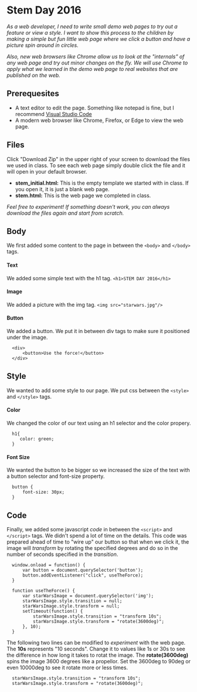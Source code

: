 # Stem Day 2016
*As a web developer, I need to write small demo web pages to try out a feature or view a style.  I want to show this process to the children by making a simple but fun little web page where we click a button and have a picture spin around in circles.* 

*Also, new web browsers like Chrome allow us to look at the "internals" of any web page and try out minor changes on the fly.  We will use Chrome to apply what we learned in the demo web page to real websites that are published on the web.*  

## Prerequesites
+ A text editor to edit the page.  Something like notepad is fine, but I recommend [Visual Studio Code](https://code.visualstudio.com/)
+ A modern web browser like Chrome, Firefox, or Edge to view the web page.

## Files
Click "Download Zip" in the upper right of your screen to download the files we used in class.
To see each web page simply double click the file and it will open in your default browser.
+ **stem_initial.html:** This is the empty template we started with in class. If you open it, it is just a blank web page.
+ **stem.html:** This is the web page we completed in class. 

*Feel free to experiment! If something doesn't work, you can always download the files again and start from scratch.*


## Body
We first added some content to the page in between the `<body>` and `</body>` tags.
#### Text 
We added some simple text with the h1 tag. `<h1>STEM DAY 2016</h1>`
#### Image
We added a picture with the img tag. `<img src="starwars.jpg"/>`
#### Button
We added a button. We put it in between div tags to make sure it positioned under the image.
```
  <div>
      <button>Use the force!</button> 
  </div> 
```


## Style
We wanted to add some style to our page.  We put css between the `<style>` and `</style>` tags.
#### Color
We changed the color of our text using an h1 selector and the color propery.
```
  h1{
     color: green; 
  } 
```
#### Font Size
We wanted the button to be bigger so we increased the size of the text with a button selector and font-size property.
```
  button {
      font-size: 30px;
  } 
```

## Code
Finally, we added some javascript *code* in between the `<script>` and `</script>` tags. We didn't spend a lot of time on the details. This code was prepared ahead of time to "wire up" our button so that when we click it, the image will *transform* by rotating the specified degrees and do so in the number of seconds specified in the *transition*.
```
  window.onload = function() {
      var button = document.querySelector('button');
      button.addEventListener("click", useTheForce);
  }
  
  function useTheForce() {
      var starWarsImage = document.querySelector('img');
      starWarsImage.style.transition = null;
      starWarsImage.style.transform = null;
      setTimeout(function() {
          starWarsImage.style.transition = "transform 10s";
          starWarsImage.style.transform = "rotate(3600deg)";     
      }, 10);
  }
```
The following two lines can be modified to *experiment* with the web page. The **10s** represents "10 seconds". Change it to values like 1s or 30s to see the difference in how long it takes to rotat the image. The **rotate(3600deg)** spins the image 3600 degrees like a propellor.  Set the 3600deg to 90deg or even 10000deg to see it rotate more or less times.
```
  starWarsImage.style.transition = "transform 10s";
  starWarsImage.style.transform = "rotate(3600deg)"; 
```

